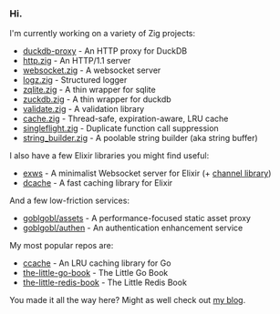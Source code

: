 ### Hi.

I'm currently working on a variety of Zig projects:
- [duckdb-proxy](https://github.com/pondzdev/duckdb-proxy) - An HTTP proxy for DuckDB
- [http.zig](https://github.com/karlseguin/http.zig) - An HTTP/1.1 server
- [websocket.zig](https://github.com/karlseguin/websocket.zig) - A websocket server
- [logz.zig](https://github.com/karlseguin/log.zig) - Structured logger
- [zqlite.zig](https://github.com/karlseguin/zqlite.zig) - A thin wrapper for sqlite
- [zuckdb.zig](https://github.com/karlseguin/zuckdb.zig) - A thin wrapper for duckdb
- [validate.zig](https://github.com/karlseguin/validate.zig) - A validation library
- [cache.zig](https://github.com/karlseguin/cache.zig) - Thread-safe, expiration-aware, LRU cache
- [singleflight.zig](https://github.com/karlseguin/singleflight.zig) - Duplicate function call suppression
- [string_builder.zig](https://github.com/karlseguin/string_builder.zig) - A poolable string builder (aka string buffer)


I also have a few Elixir libraries you might find useful:
- [exws](https://github.com/karlseguin/exws) - A minimalist Websocket server for Elixir (+ [channel library](https://github.com/karlseguin/exws_channels))
- [dcache](https://github.com/karlseguin/dcache) - A fast caching library for Elixir

And a few low-friction services:
- [goblgobl/assets](https://github.com/goblgobl/assets) - A performance-focused static asset proxy
- [goblgobl/authen](https://github.com/goblgobl/authen) - An authentication enhancement service

My most popular repos are:
- [ccache](https://github.com/karlseguin/ccache) - An LRU caching library for Go
- [the-little-go-book](https://github.com/karlseguin/the-little-go-book) - The Little Go Book
- [the-little-redis-book](https://github.com/karlseguin/the-little-redis-book) - The Little Redis Book

You made it all the way here? Might as well check out [my blog](https://www.openmymind.net/).
